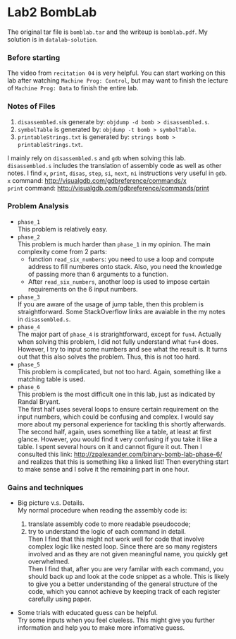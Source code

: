# Lab2 BombLab

The original tar file is `bomblab.tar` and the writeup is
`bomblab.pdf`. My solution is in `datalab-solution`.

### Before starting 
The video from `recitation 04` is very helpful. You can start working on this lab after watching `Machine Prog: Control`, but may want to finish the lecture of `Machine Prog: Data` to finish the entire lab.  


### Notes of Files
1. `disassembled.s`is generate by: `objdump -d bomb > disassembled.s`.  
2. `symbolTable` is generated by: `objdump -t bomb > symbolTable`.  
3. `printableStrings.txt` is generated by: `strings bomb > printableStrings.txt`.  

I mainly rely on `disassembled.s` and `gdb` when solving this lab. `disassembled.s` includes the translation of assembly code as well as other notes. I find `x`, `print`, `disas`, `step`, `si`, `next`, `ni` instructions very useful in `gdb`.  
`x` command: http://visualgdb.com/gdbreference/commands/x  
`print` command: http://visualgdb.com/gdbreference/commands/print  


### Problem Analysis
- `phase_1`  
    This problem is relatively easy.  
- `phase_2`  
    This problem is much harder than `phase_1` in my opinion. The main complexity come from 2 parts: 
    - function `read_six_numbers`: you need to use a loop and compute address to fill numberes onto stack. Also, you need the knowledge of passing more than 6 arguments to a function.
    - After `read_six_numbers`, another loop is used to impose certain requirements on the 6 input numbers.
- `phase_3`  
    If you are aware of the usage of jump table, then this problem is straightforward. Some StackOverflow links are avaiable in the my notes in `disassembled.s`.  
- `phase_4`  
    The major part of `phase_4` is strarightforward, except for `fun4`. Actually when solving this problem, I did not fully understand what `fun4` does. However, I try to input some numbers and see what the result is. It turns out that this also solves the problem. Thus, this is not too hard.  
- `phase_5`  
    This problem is complicated, but not too hard. Again, something like a matching table is used. 
- `phase_6`  
    This problem is the most difficult one in this lab, just as indicated by Randal Bryant.  
    The first half uses several loops to ensure certain requirement on the input numbers, which could be confusing and complex. I would say more about my personal experience for tackling this shortly afterwards.  
    The second half, again, uses something like a table, at least at first glance. However, you would find it very confusing if you take it like a table. I spent several hours on it and cannot figure it out. Then I consulted this link: http://zpalexander.com/binary-bomb-lab-phase-6/ and realizes that this is something like a linked list! Then everything start to make sense and I solve it the remaining part in one hour.  


### Gains and techniques  
- Big picture v.s. Details.  
    My normal procedure when reading the assembly code is: 
    1. translate assembly code to more readable pseudocode; 
    2. try to understand the logic of each command in detail.  
    Then I find that this might not work well for code that involve complex logic like nested loop. Since there are so many registers involved and as they are not given meaningful name, you quickly get overwhelmed.  
    Then I find that, after you are very familar with each command, you should back up and look at the code snippet as a whole. This is likely to give you a better understanding of the general structure of the code, which you cannot achieve by keeping track of each register carefully using paper.

- Some trials with educated guess can be helpful.  
    Try some inputs when you feel clueless. This might give you further information and help you to make more infomative guess.  


